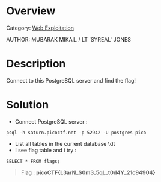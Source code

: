 # Overview 
Category: [Web Exploitation]()

AUTHOR: MUBARAK MIKAIL / LT 'SYREAL' JONES

# Description
Connect to this PostgreSQL server and find the flag!

# Solution
- Connect PostgreSQL server :
```
psql -h saturn.picoctf.net -p 52942 -U postgres pico
```
- List all tables in the current database
\dt
- I see flag table  and i try :
```
SELECT * FROM flags;
```
> Flag : **picoCTF{L3arN_S0m3_5qL_t0d4Y_21c94904}**